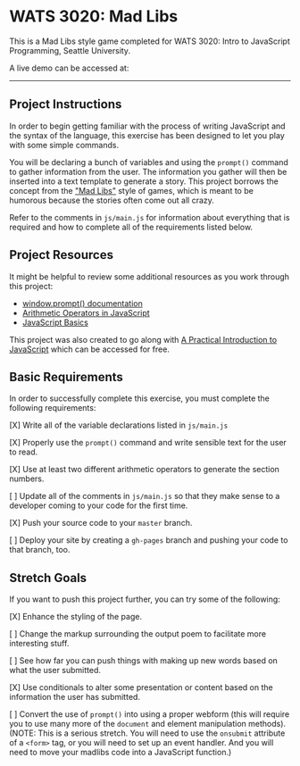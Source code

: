 # WATS 3020: Mad Libs

This is a Mad Libs style game completed for WATS 3020: Intro to JavaScript Programming, Seattle University.

A live demo can be accessed at:

---

## Project Instructions

In order to begin getting familiar with the process of writing JavaScript and
the syntax of the language, this exercise has been designed to let you play
with some simple commands.

You will be declaring a bunch of variables and using the `prompt()` command to
gather information from the user. The information you gather will then be
inserted into a text template to generate a story. This project borrows the
concept from the ["Mad Libs"](https://en.wikipedia.org/wiki/Mad_Libs) style of
games, which is meant to be humorous because the stories often come out all
crazy.

Refer to the comments in `js/main.js` for information about everything that is
required and how to complete all of the requirements listed below.

## Project Resources

It might be helpful to review some additional resources as you work through
this project:

* [window.prompt() documentation](https://developer.mozilla.org/en-US/docs/Web/API/Window/prompt)
* [Arithmetic Operators in JavaScript](https://developer.mozilla.org/en-US/docs/Web/JavaScript/Reference/Operators/Arithmetic_Operators)
* [JavaScript Basics](https://developer.mozilla.org/en-US/docs/Learn/Getting_started_with_the_web/JavaScript_basics)

This project was also created to go along with [A Practical Introduction to JavaScript](https://www.gitbook.com/book/shawnr/practical-introduction-to-javascript/details)
which can be accessed for free.

## Basic Requirements

In order to successfully complete this exercise, you must complete the following
requirements:

[X] Write all of the variable declarations listed in `js/main.js`

[X] Properly use the `prompt()` command and write sensible text for the user to read.

[X] Use at least two different arithmetic operators to generate the section numbers.

[ ] Update all of the comments in `js/main.js` so that they make sense to a developer coming to your code for the first time.

[X] Push your source code to your `master` branch.

[ ] Deploy your site by creating a `gh-pages` branch and pushing your code to that branch, too.

## Stretch Goals

If you want to push this project further, you can try some of the following:

[X] Enhance the styling of the page.

[ ] Change the markup surrounding the output poem to facilitate more interesting stuff.

[ ] See how far you can push things with making up new words based on what the user submitted.

[X] Use conditionals to alter some presentation or content based on the information the user has submitted.

[ ] Convert the use of `prompt()` into using a proper webform (this will require you to use many more of the `document`
	 and element manipulation methods). (NOTE: This is a serious stretch. You will need to use the `onsubmit` attribute of a `<form>` tag, or you will need to set up an event handler. And you will need to move your madlibs code into a JavaScript function.)
